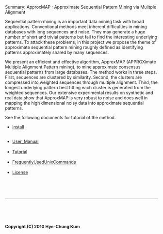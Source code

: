 Summary:
ApproxMAP : Approximate Sequential Pattern Mining via Mulitple Alignment

Sequential pattern mining is an important data mining task with broad applications. Conventional methods meet inherent difficulties in mining databases with long sequences and noise. They may generate a huge number of short and trivial patterns but fail to find the interesting underlying patterns. To attack these problems, in this project we propose the theme of approximate sequential pattern mining roughly defined as identifying patterns approximately shared by many sequences.

We present an efficient and effective algorithm, ApproxMAP (APPROXimate Multiple Alignment Pattern mining), to mine approximate consensus sequential patterns from large databases. The method works in three steps. First, sequences are clustered by similarity. Second, the clusters are compressed into weighted sequences through multiple alignment. Third, the longest underlying pattern best fitting each cluster is generated from the weighted sequences. Our extensive experimental results on synthetic and real data show that ApproxMAP is very robust to noise and does well in mapping the high dimensional noisy data into approximate sequential patterns.

See the following documents for tutorial of the method.

  * [Install](http://code.google.com/p/approxmap/wiki/Install) <br><br>
<ul><li><a href='http://code.google.com/p/approxmap/wiki/user_manual'>User_Manual</a><br><br>
</li><li><a href='http://code.google.com/p/approxmap/wiki/Tutorial'>Tutorial</a><br><br>
</li><li><a href='http://code.google.com/p/approxmap/wiki/FrequentlyUsedUnixCommands'>FrequentlyUsedUnixCommands</a><br><br>
</li><li><a href='http://code.google.com/p/approxmap/wiki/License'>License</a><br><br></li></ul>

<br>
<br>
<hr size="5"><br>
<br>
<br>
<br>
<b>Copyright (C) 2010 Hye-Chung Kum</b>